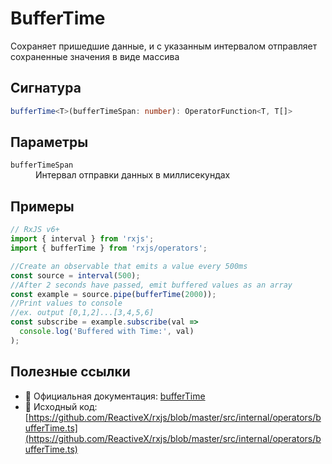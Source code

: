 # BufferTime

Сохраняет пришедшие данные, и с указанным интервалом отправляет сохраненные значения в виде массива

## Сигнатура

```typescript
bufferTime<T>(bufferTimeSpan: number): OperatorFunction<T, T[]>
```

## Параметры

<!-- TODO: Добавить описание для параметра `bufferCreationInterval` -->
<dl>
	<dt><code>bufferTimeSpan</code></dt>
	<dd>Интервал отправки данных в миллисекундах</dd>
</dl>

## Примеры

```typescript
// RxJS v6+
import { interval } from 'rxjs';
import { bufferTime } from 'rxjs/operators';

//Create an observable that emits a value every 500ms
const source = interval(500);
//After 2 seconds have passed, emit buffered values as an array
const example = source.pipe(bufferTime(2000));
//Print values to console
//ex. output [0,1,2]...[3,4,5,6]
const subscribe = example.subscribe(val =>
  console.log('Buffered with Time:', val)
);
```


## Полезные ссылки

- 📰 Официальная документация: [bufferTime](https://rxjs.dev/api/operators/bufferTime)
- 📁 Исходный код: [https://github.com/ReactiveX/rxjs/blob/master/src/internal/operators/bufferTime.ts](https://github.com/ReactiveX/rxjs/blob/master/src/internal/operators/bufferTime.ts)
